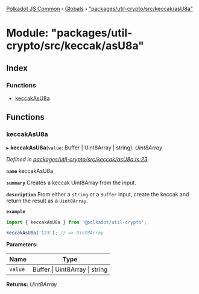 [Polkadot JS Common](../README.md) › [Globals](../globals.md) › ["packages/util-crypto/src/keccak/asU8a"](_packages_util_crypto_src_keccak_asu8a_.md)

# Module: "packages/util-crypto/src/keccak/asU8a"

## Index

### Functions

* [keccakAsU8a](_packages_util_crypto_src_keccak_asu8a_.md#keccakasu8a)

## Functions

###  keccakAsU8a

▸ **keccakAsU8a**(`value`: Buffer | Uint8Array | string): *Uint8Array*

*Defined in [packages/util-crypto/src/keccak/asU8a.ts:23](https://github.com/polkadot-js/common/blob/ce46a6818/packages/util-crypto/src/keccak/asU8a.ts#L23)*

**`name`** keccakAsU8a

**`summary`** Creates a keccak Uint8Array from the input.

**`description`** 
From either a `string` or a `Buffer` input, create the keccak and return the result as a `Uint8Array`.

**`example`** 
<BR>

```javascript
import { keccakAsU8a } from '@polkadot/util-crypto';

keccakAsU8a('123'); // => Uint8Array
```

**Parameters:**

Name | Type |
------ | ------ |
`value` | Buffer &#124; Uint8Array &#124; string |

**Returns:** *Uint8Array*
